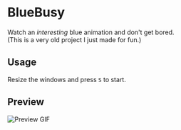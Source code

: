 # BlueBusy
Watch an *interesting* blue animation and don't get bored.\
(This is a very old project I just made for fun.)

## Usage
Resize the windows and press `S` to start.

## Preview
![Preview GIF](https://raw.githubusercontent.com/Ceiridge/Blue-Busy/master/media/preview.gif)
